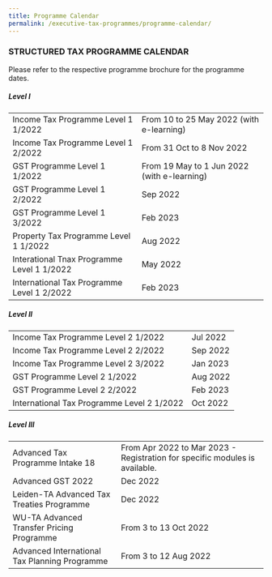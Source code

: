 ```yaml
---
title: Programme Calendar
permalink: /executive-tax-programmes/programme-calendar/
---
```

### **STRUCTURED TAX PROGRAMME CALENDAR**

Please refer to the respective programme brochure for the programme dates.

##### **Level I**

<table>
  <tr>
    <td>Income Tax Programme Level 1 1/2022</td>
    <td>From 10 to 25 May 2022 (with e-learning)</td>
  </tr> 
  <tr>
    <td>Income Tax Programme Level 1 2/2022</td>
    <td>From 31 Oct to 8 Nov 2022</td>
  </tr> 
  <tr>
    <td>GST Programme Level 1 1/2022</td>
    <td>From 19 May to 1 Jun 2022 (with e-learning)<br></td>
    </tr> 
  <tr>
    <td>GST Programme Level 1 2/2022</td>
    <td>Sep 2022</td>
  </tr>  
  <tr>
    <td>GST Programme Level 1 3/2022</td>
    <td>Feb 2023</td>
  </tr>  
  <tr>
    <td>Property Tax Programme Level 1 1/2022</td>
    <td>Aug 2022</td>
  </tr> 
	<tr>
   <td>Interational Tnax Programme Level 1 1/2022</td>
    <td>May 2022</td>
  </tr>  
  <tr>
    <td>International Tax Programme Level 1 2/2022</td>
    <td>Feb 2023</td>
  </tr>  
</table>

 
##### **Level II**

<table>
  <tr>
      <td>Income Tax Programme Level 2 1/2022</td>
      <td>Jul 2022</td> 
  </tr>  
  <tr>
      <td>Income Tax Programme Level 2 2/2022</td>
      <td>Sep 2022</td> 
  </tr>  
  <tr>
     <td>Income Tax Programme Level 2 3/2022</td>
      <td>Jan 2023</td> 
  </tr>  
  <tr>
		 <td>GST Programme Level 2 1/2022
		  </td>
      <td>Aug 2022</td>
  </tr>  
  <tr>
      <td>GST Programme Level 2 2/2022</td>
      <td>Feb 2023</td> 
  </tr>  
  <tr>
     <td>International Tax Programme Level 2 1/2022</td>
      <td>Oct 2022</td>
   </tr>  
</table>

 
##### **Level III**

<table>
  <tr>
    <td>Advanced Tax Programme Intake 18</td>
    <td>From Apr 2022 to Mar 2023 - Registration for specific modules is available.</td> 
  </tr>  
  <tr>
     <td>Advanced GST 2022</td>
    <td>Dec 2022</td> 
  </tr>  
  <tr>
    <td>Leiden-TA Advanced Tax Treaties Programme </td>
    <td>Dec 2022</td>
 </tr>  
  <tr>
   <td>WU-TA Advanced Transfer Pricing Programme</td>
    <td>From 3 to 13 Oct 2022 </td>
  </tr>  
  <tr>
   <td>Advanced International Tax Planning Programme</td>
    <td>From 3 to 12 Aug 2022 </td>
  </tr>  
</table>